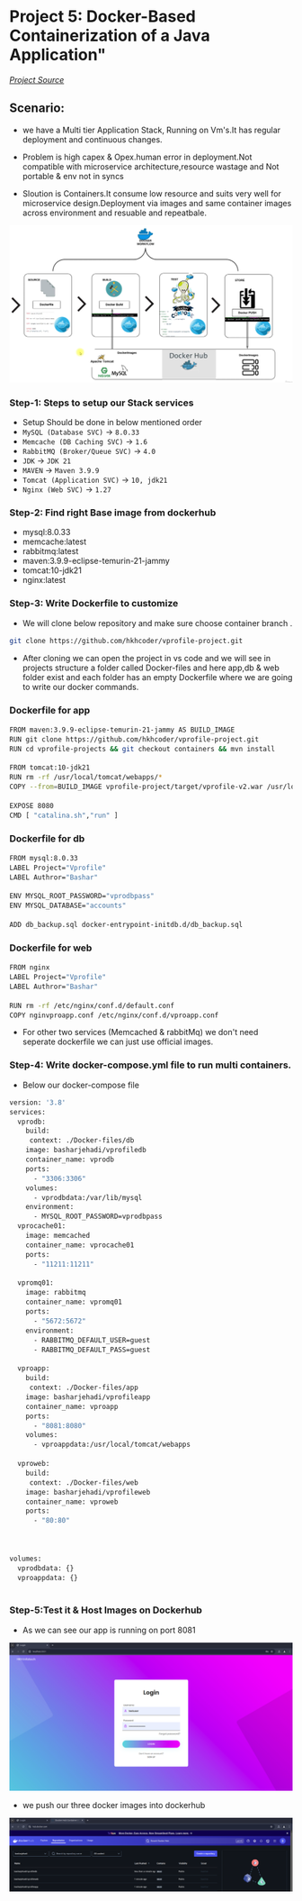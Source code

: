 # Project 5: Docker-Based Containerization of a Java Application"


[*Project Source*](https://www.udemy.com/course/devopsprojects/?src=sac&kw=devops+projects)

## Scenario:
- we have a Multi tier Application Stack, Running on Vm's.It has regular deployment and continuous changes.

- Problem is high capex & Opex.human error in deployment.Not compatible with microservice architecture,resource wastage and Not portable & env not in syncs

- Sloution is Containers.It consume low resource and suits very well for microservice design.Deployment via images and same container images across environment and resuable and repeatbale.


![Architecture](images/project-5.png)

### Step-1: Steps to setup our Stack services
- Setup Should be done in below mentioned order
- `MySQL (Database SVC)`        -> `8.0.33`
- `Memcache (DB Caching SVC)`   -> `1.6`
- `RabbitMQ (Broker/Queue SVC)` -> `4.0`
- `JDK`                         -> `JDK 21`
- `MAVEN`                       -> `Maven 3.9.9`
- `Tomcat (Application SVC)`    -> `10, jdk21`
- `Nginx (Web SVC)`             -> `1.27`



### Step-2: Find right Base image from dockerhub

 * mysql:8.0.33
 * memcache:latest
 * rabbitmq:latest
 * maven:3.9.9-eclipse-temurin-21-jammy
 * tomcat:10-jdk21
 * nginx:latest


### Step-3: Write Dockerfile to customize

- We will clone  below repository and make sure choose container branch .
```sh
git clone https://github.com/hkhcoder/vprofile-project.git
```
- After cloning we can open the project in vs code and we will see in projects structure a folder called Docker-files and here app,db & web folder exist and each folder has  an empty Dockerfile where we are going to write our docker commands.

### Dockerfile for app
```sh
FROM maven:3.9.9-eclipse-temurin-21-jammy AS BUILD_IMAGE
RUN git clone https://github.com/hkhcoder/vprofile-project.git
RUN cd vprofile-projects && git checkout containers && mvn install

FROM tomcat:10-jdk21
RUN rm -rf /usr/local/tomcat/webapps/*
COPY --from=BUILD_IMAGE vprofile-project/target/vprofile-v2.war /usr/local/tomcat/webapps/ROOT.war

EXPOSE 8080
CMD [ "catalina.sh","run" ]
```

### Dockerfile for db
```sh
FROM mysql:8.0.33
LABEL Project="Vprofile"
LABEL Authror="Bashar"

ENV MYSQL_ROOT_PASSWORD="vprodbpass"
ENV MYSQL_DATABASE="accounts"

ADD db_backup.sql docker-entrypoint-initdb.d/db_backup.sql
```

### Dockerfile for web
```sh
FROM nginx 
LABEL Project="Vprofile"
LABEL Authror="Bashar"

RUN rm -rf /etc/nginx/conf.d/default.conf
COPY nginvproapp.conf /etc/nginx/conf.d/vproapp.conf
```
 - For other two services (Memcached & rabbitMq) we don't need seperate dockerfile we can just use official images.

### Step-4: Write docker-compose.yml file to run multi containers.
- Below our docker-compose file
```sh
version: '3.8'
services:
  vprodb:
    build: 
     context: ./Docker-files/db
    image: basharjehadi/vprofiledb
    container_name: vprodb
    ports:
      - "3306:3306"
    volumes:
      - vprodbdata:/var/lib/mysql
    environment:
      - MYSQL_ROOT_PASSWORD=vprodbpass
  vprocache01:
    image: memcached
    container_name: vprocache01
    ports:
      - "11211:11211"

  vpromq01:
    image: rabbitmq
    container_name: vpromq01
    ports:
      - "5672:5672"
    environment:
      - RABBITMQ_DEFAULT_USER=guest
      - RABBITMQ_DEFAULT_PASS=guest    

  vproapp:
    build: 
     context: ./Docker-files/app
    image: basharjehadi/vprofileapp
    container_name: vproapp
    ports:
      - "8081:8080"
    volumes:
      - vproappdata:/usr/local/tomcat/webapps
  
  vproweb:
    build: 
     context: ./Docker-files/web
    image: basharjehadi/vprofileweb
    container_name: vproweb
    ports:
      - "80:80"



volumes:
  vprodbdata: {}
  vproappdata: {}
  

```

### Step-5:Test it & Host Images on Dockerhub
- As we can see our app is running on port 8081

![app-is-running](images/app-is-running.png)

- we push our three docker images into dockerhub

![up-in-dockerhub](images/up-in-dockerhub.png)